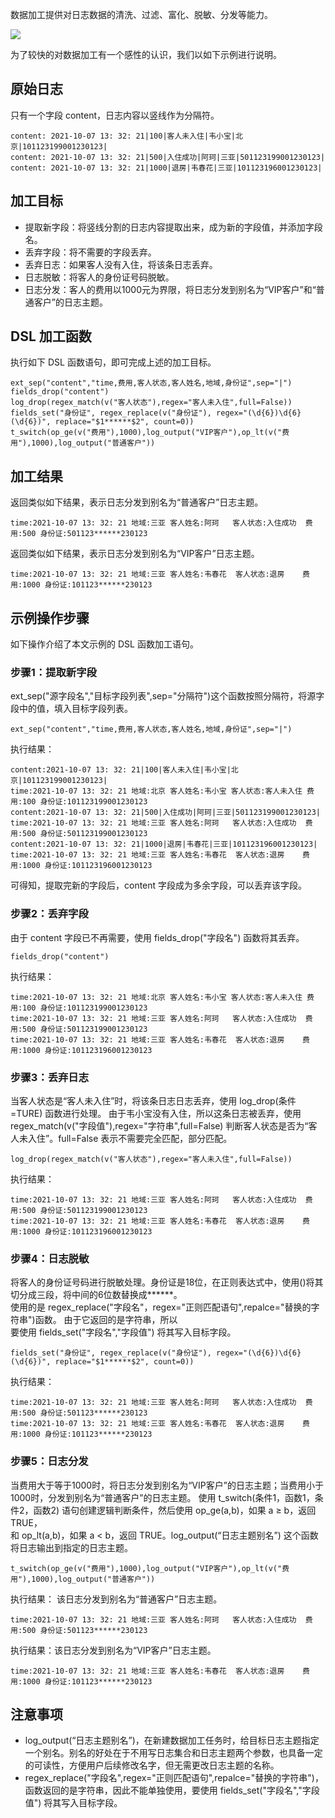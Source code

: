 数据加工提供对日志数据的清洗、过滤、富化、脱敏、分发等能力。

![](https://qcloudimg.tencent-cloud.cn/raw/79a91b66a1cd77df0803c4063d7c457a.png)

为了较快的对数据加工有一个感性的认识，我们以如下示例进行说明。

## 原始日志

只有一个字段 content，日志内容以竖线作为分隔符。
``` 
content: 2021-10-07 13: 32: 21|100|客人未入住|韦小宝|北京|101123199001230123| 
content: 2021-10-07 13: 32: 21|500|入住成功|阿珂|三亚|501123199001230123|
content: 2021-10-07 13: 32: 21|1000|退房|韦春花|三亚|101123196001230123|
```
    
## 加工目标

- 提取新字段：将竖线分割的日志内容提取出来，成为新的字段值，并添加字段名。
- 丢弃字段：将不需要的字段丢弃。
- 丢弃日志：如果客人没有入住，将该条日志丢弃。
- 日志脱敏：将客人的身份证号码脱敏。
- 日志分发：客人的费用以1000元为界限，将日志分发到别名为“VIP客户”和“普通客户”的日志主题。

## DSL 加工函数

执行如下 DSL 函数语句，即可完成上述的加工目标。
```
ext_sep("content","time,费用,客人状态,客人姓名,地域,身份证",sep="|")
fields_drop("content")
log_drop(regex_match(v("客人状态"),regex="客人未入住",full=False))
fields_set("身份证", regex_replace(v("身份证"), regex="(\d{6})\d{6}(\d{6})", replace="$1******$2", count=0))
t_switch(op_ge(v("费用"),1000),log_output("VIP客户"),op_lt(v("费用"),1000),log_output("普通客户"))

```

## 加工结果

返回类似如下结果，表示日志分发到别名为“普通客户”日志主题。
```
time:2021-10-07 13: 32: 21 地域:三亚 客人姓名:阿珂   客人状态:入住成功  费用:500 身份证:501123******230123
```
返回类似如下结果，表示日志分发到别名为“VIP客户”日志主题。 
```
time:2021-10-07 13: 32: 21 地域:三亚 客人姓名:韦春花  客人状态:退房    费用:1000 身份证:101123******230123  
```

## 示例操作步骤

如下操作介绍了本文示例的 DSL 函数加工语句。

### 步骤1：提取新字段

ext_sep("源字段名","目标字段列表",sep="分隔符")这个函数按照分隔符，将源字段中的值，填入目标字段列表。
```code
ext_sep("content","time,费用,客人状态,客人姓名,地域,身份证",sep="|")
```
执行结果：
```   
content:2021-10-07 13: 32: 21|100|客人未入住|韦小宝|北京|101123199001230123|  
time:2021-10-07 13: 32: 21 地域:北京 客人姓名:韦小宝 客人状态:客人未入住 费用:100 身份证:101123199001230123
content:2021-10-07 13: 32: 21|500|入住成功|阿珂|三亚|501123199001230123|   
time:2021-10-07 13: 32: 21 地域:三亚 客人姓名:阿珂   客人状态:入住成功  费用:500 身份证:501123199001230123
content:2021-10-07 13: 32: 21|1000|退房|韦春花|三亚|101123196001230123|  
time:2021-10-07 13: 32: 21 地域:三亚 客人姓名:韦春花  客人状态:退房    费用:1000 身份证:101123196001230123  
```
可得知，提取完新的字段后，content 字段成为多余字段，可以丢弃该字段。

### 步骤2：丢弃字段

由于 content 字段已不再需要，使用 fields_drop("字段名") 函数将其丢弃。
```
fields_drop("content")
```
执行结果： 
```   
time:2021-10-07 13: 32: 21 地域:北京 客人姓名:韦小宝 客人状态:客人未入住 费用:100 身份证:101123199001230123
time:2021-10-07 13: 32: 21 地域:三亚 客人姓名:阿珂   客人状态:入住成功  费用:500 身份证:501123199001230123
time:2021-10-07 13: 32: 21 地域:三亚 客人姓名:韦春花  客人状态:退房    费用:1000 身份证:101123196001230123  
```

### 步骤3：丢弃日志

当客人状态是“客人未入住”时，将该条日志日志丢弃，使用 log_drop(条件=TURE) 函数进行处理。
由于韦小宝没有入住，所以这条日志被丢弃，使用 regex_match(v("字段值"),regex="字符串",full=False) 判断客人状态是否为“客人未入住”。full=False 表示不需要完全匹配，部分匹配。
```
log_drop(regex_match(v("客人状态"),regex="客人未入住",full=False))
```
执行结果： 
```
time:2021-10-07 13: 32: 21 地域:三亚 客人姓名:阿珂   客人状态:入住成功  费用:500 身份证:501123199001230123
time:2021-10-07 13: 32: 21 地域:三亚 客人姓名:韦春花  客人状态:退房    费用:1000 身份证:101123196001230123  
```

### 步骤4：日志脱敏

将客人的身份证号码进行脱敏处理。身份证是18位，在正则表达式中，使用()将其切分成三段，将中间的6位数替换成\*\*\*\*\*\*。  
使用的是 regex_replace("字段名"，regex="正则匹配语句",repalce="替换的字符串")函数。 由于它返回的是字符串，所以  
要使用 fields_set("字段名","字段值") 将其写入目标字段。
```
fields_set("身份证", regex_replace(v("身份证"), regex="(\d{6})\d{6}(\d{6})", replace="$1******$2", count=0))
```
执行结果： 
```
time:2021-10-07 13: 32: 21 地域:三亚 客人姓名:阿珂   客人状态:入住成功  费用:500 身份证:501123******230123
time:2021-10-07 13: 32: 21 地域:三亚 客人姓名:韦春花  客人状态:退房    费用:1000 身份证:101123******230123  
```

### 步骤5：日志分发

当费用大于等于1000时，将日志分发到别名为“VIP客户”的日志主题；当费用小于1000时，分发到别名为“普通客户”的日志主题。
使用 t_switch(条件1，函数1，条件2，函数2) 语句创建逻辑判断条件，然后使用 op_ge(a,b)，如果 a ≥ b，返回 TRUE，  
和 op_lt(a,b)，如果 a < b，返回 TRUE。log_output(“日志主题别名”) 这个函数将日志输出到指定的日志主题。
```
t_switch(op_ge(v("费用"),1000),log_output("VIP客户"),op_lt(v("费用"),1000),log_output("普通客户"))
```
执行结果： 该日志分发到别名为“普通客户”日志主题。
```
time:2021-10-07 13: 32: 21 地域:三亚 客人姓名:阿珂   客人状态:入住成功  费用:500 身份证:501123******230123
```
执行结果：该日志分发到别名为“VIP客户”日志主题。 
```
time:2021-10-07 13: 32: 21 地域:三亚 客人姓名:韦春花  客人状态:退房    费用:1000 身份证:101123******230123  
```


## 注意事项

- log_output(“日志主题别名”)，在新建数据加工任务时，给目标日志主题指定一个别名。别名的好处在于不用写日志集合和日志主题两个参数，也具备一定的可读性，方便用户后续修改名字，但无需更改日志主题的名称。
- regex_replace("字段名",regex="正则匹配语句",repalce="替换的字符串")，函数返回的是字符串，因此不能单独使用，要使用 fields_set("字段名","字段值") 将其写入目标字段。

